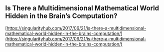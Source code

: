 ## Is There a Multidimensional Mathematical World Hidden in the Brain’s Computation?
  
  [https://singularityhub.com/2017/06/21/is-there-a-multidimensional-mathematical-world-hidden-in-the-brains-computation/](https://singularityhub.com/2017/06/21/is-there-a-multidimensional-mathematical-world-hidden-in-the-brains-computation/)